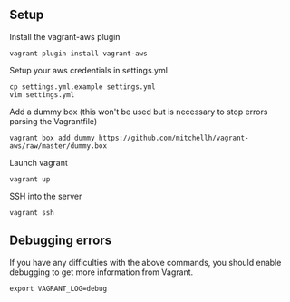 ## Setup ##
Install the vagrant-aws plugin
```
vagrant plugin install vagrant-aws
```
Setup your aws credentials in settings.yml
```
cp settings.yml.example settings.yml
vim settings.yml

```
Add a dummy box (this won't be used but is necessary to stop errors parsing the Vagrantfile)
```
vagrant box add dummy https://github.com/mitchellh/vagrant-aws/raw/master/dummy.box
```
Launch vagrant
```
vagrant up
```
SSH into the server
```
vagrant ssh
```
## Debugging errors ##
If you have any difficulties with the above commands, you should enable debugging to get more information from Vagrant.
```
export VAGRANT_LOG=debug
```
